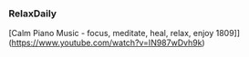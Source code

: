 
### RelaxDaily

[Calm Piano Music - focus, meditate, heal, relax, enjoy 1809]](https://www.youtube.com/watch?v=IN987wDvh9k)
